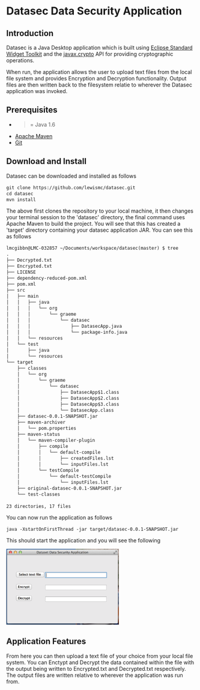 # Datasec Data Security Application

## Introduction

Datasec is a Java Desktop application which is built using [Eclipse Standard Widget Toolkit](https://www.eclipse.org/swt/)
and the [javax.crypto](http://docs.oracle.com/javase/7/docs/api/javax/crypto/package-summary.html) API for providing cryptographic operations.

When run, the application allows the user to upload text files from the local file system and provides Encryption and Decryption functionality.
Output files are then written back to the filesystem relatie to wherever the Datasec application was invoked. 

## Prerequisites

 * >= Java 1.6
 * [Apache Maven](http://maven.apache.org)
 * [Git](https://git-scm.com/)

## Download and Install

Datasec can be downloaded and installed as follows

```
git clone https://github.com/lewismc/datasec.git
cd datasec
mvn install
```
The above first clones the repository to your local machine, it then changes your terminal session to the 'datasec' directory, the final command uses Apache Maven to build the project.
You will see that this has created a 'target' directory containing your datasec application JAR. You can see this as follows
```
lmcgibbn@LMC-032857 ~/Documents/workspace/datasec(master) $ tree
.
├── Decrypted.txt
├── Encrypted.txt
├── LICENSE
├── dependency-reduced-pom.xml
├── pom.xml
├── src
│   ├── main
│   │   ├── java
│   │   │   └── org
│   │   │       └── graeme
│   │   │           └── datasec
│   │   │               ├── DatasecApp.java
│   │   │               └── package-info.java
│   │   └── resources
│   └── test
│       ├── java
│       └── resources
└── target
    ├── classes
    │   └── org
    │       └── graeme
    │           └── datasec
    │               ├── DatasecApp$1.class
    │               ├── DatasecApp$2.class
    │               ├── DatasecApp$3.class
    │               └── DatasecApp.class
    ├── datasec-0.0.1-SNAPSHOT.jar
    ├── maven-archiver
    │   └── pom.properties
    ├── maven-status
    │   └── maven-compiler-plugin
    │       ├── compile
    │       │   └── default-compile
    │       │       ├── createdFiles.lst
    │       │       └── inputFiles.lst
    │       └── testCompile
    │           └── default-testCompile
    │               └── inputFiles.lst
    ├── original-datasec-0.0.1-SNAPSHOT.jar
    └── test-classes

23 directories, 17 files
```
You can now run the application as follows
```
java -XstartOnFirstThread -jar target/datasec-0.0.1-SNAPSHOT.jar
```
This should start the application and you will see the following

<img src="./docs/datasec.png" width="300" />

## Application Features

From here you can then upload a text file of your choice from your local file system.
You can Enctypt and Decrypt the data contained within the file with the output being written to Encrypted.txt and Decrypted.txt respectively. 
The output files are written relative to wherever the application was run from. 


